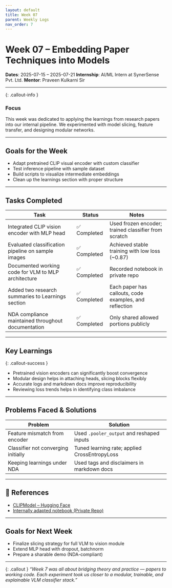 ```yaml
---
layout: default
title: Week 07
parent: Weekly Logs
nav_order: 7
---
```


# Week 07 – Embedding Paper Techniques into Models

**Dates**: 2025-07-15 – 2025-07-21
**Internship**: AI/ML Intern at SynerSense Pvt. Ltd.
**Mentor**: Praveen Kulkarni Sir

---

{: .callout-info }

### Focus

This week was dedicated to applying the learnings from research papers into our internal pipeline. We experimented with model slicing, feature transfer, and designing modular networks.

---

## Goals for the Week

* Adapt pretrained CLIP visual encoder with custom classifier
* Test inference pipeline with sample dataset
* Build scripts to visualize intermediate embeddings
* Clean up the learnings section with proper structure

---

## Tasks Completed

| Task                                                | Status      | Notes                                                  |
| --------------------------------------------------- | ----------- | ------------------------------------------------------ |
| Integrated CLIP vision encoder with MLP head        | ✅ Completed | Used frozen encoder; trained classifier from scratch   |
| Evaluated classification pipeline on sample images  | ✅ Completed | Achieved stable training with low loss (\~0.87)        |
| Documented working code for VLM to MLP architecture | ✅ Completed | Recorded notebook in private repo                      |
| Added two research summaries to Learnings section   | ✅ Completed | Each paper has callouts, code examples, and reflection |
| NDA compliance maintained throughout documentation  | ✅ Completed | Only shared allowed portions publicly                  |

---

## Key Learnings

{: .callout-success }

* Pretrained vision encoders can significantly boost convergence
* Modular design helps in attaching heads, slicing blocks flexibly
* Accurate logs and markdown docs improve reproducibility
* Reviewing loss trends helps in identifying class imbalance

---

## Problems Faced & Solutions

| Problem                             | Solution                                      |
| ----------------------------------- | --------------------------------------------- |
| Feature mismatch from encoder       | Used `.pooler_output` and reshaped inputs     |
| Classifier not converging initially | Tuned learning rate; applied CrossEntropyLoss |
| Keeping learnings under NDA         | Used tags and disclaimers in markdown docs    |

---

## 📎 References

* [CLIPModel – Hugging Face](https://huggingface.co/docs/transformers/model_doc/clip)
* [Internally adapted notebook (Private Repo)](https://github.com/sanjanb)

---

## Goals for Next Week

* Finalize slicing strategy for full VLM to vision module
* Extend MLP head with dropout, batchnorm
* Prepare a sharable demo (NDA-compliant)

---

{: .callout }
*“Week 7 was all about bridging theory and practice — papers to working code. Each experiment took us closer to a modular, trainable, and explainable VLM classifier stack.”*
